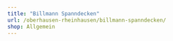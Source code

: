 ```yaml
---
title: "Billmann Spanndecken"
url: /oberhausen-rheinhausen/billmann-spanndecken/
shop: Allgemein
---
```

